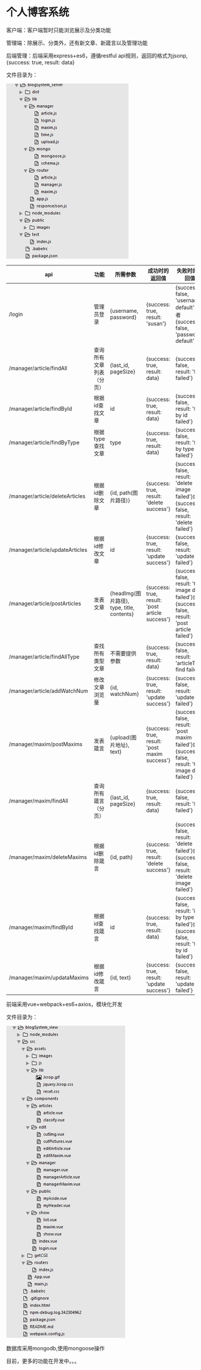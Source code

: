 # 个人博客系统

客户端：客户端暂时只能浏览展示及分类功能

管理端：除展示、分类外，还有新文章、新箴言以及管理功能

后端管理：后端采用express+es6，遵循restful api规则，返回的格式为jsonp, {success: true, result: data}

文件目录为：

![server端目录](https://github.com/susantong/blogSystem/raw/master/blogSystem_view/src/assets/images/server.png)

api|功能|所需参数|成功时的返回值|失败时的返回值
-|-|-|-|-
/login|管理员登录|\{username, password\}|\{success: true, result: 'susan'\}|\{success: false, 'username default'\}或者\{success: false, 'password default'\}
/manager/article/findAll|查询所有文章列表（分页）|\{last_id, pageSize\}|\{success: true, result: data\}|\{success: false, result: 'find failed'\}
/manager/article/findById|根据id查找文章|id|\{success: true, result: data\}|\{success: false, result: 'find by id failed'\}
/manager/article/findByType|根据type查找文章|type|\{success: true, result: data\}|\{success: false, result: 'find by type failed'\}
/manager/article/deleteArticles|根据id删除文章|\{id, path(图片路径)\}|\{success: true, result: 'delete success'\}|\{success: false, result: 'delete image failed'\}或者\{success: false, result: 'delete failed'\}
/manager/article/updateArticles|根据id修改文章|id|\{success: true, result: 'update success'\}|\{success: false, result: 'update failed'\}
/manager/article/postArticles|发表文章|\{headImg(图片路径), type, title, contents\}|\{success: true, result: 'post article success'\}|\{success: false, result: 'the image deal failed'\}或者\{success: false, result: 'post article failed'\}
/manager/article/findAllType|查找所有类型文章|不需要提供参数|\{success: true, result: data\}|\{success: false, result: 'articleType  find failed'\}
/manager/article/addWatchNum|修改文章浏览量|\{id, watchNum\}|\{success: true, result: 'update success'\}|\{success: false, result: 'update failed'\}
/manager/maxim/postMaxims|发表箴言|\{upload(图片地址), text\}|\{success: true, result: 'post maxim success'\}|\{success: false, result: 'post maxim failed'\}或者\{success: false, result: 'the image deal failed'\}
/manager/maxim/findAll|查询所有箴言（分页）|\{last_id, pageSize\}|\{success: true, result: data\}|\{success: false, result: 'find failed'\}
/manager/maxim/deleteMaxims|根据id删除箴言|\{id, path\}|\{success: true, result: 'delete success'\}|\{success: false, result: 'delete failed'\}或者\{success: false, result: 'delete image failed'\}
/manager/maxim/findById|根据id查找箴言|id|\{success: true, result: data\}|\{success: false, result: 'ind by type failed'\}或者\{success: false, result: 'find by id failed'\}
/manager/maxim/updataMaxims|根据id修改箴言|\{id, text\}|\{success: true, result: 'update success'\}|\{success: false, result: 'update failed'\}

前端采用vue+webpack+es6+axios，模块化开发

文件目录为：

![前端文件目录](https://github.com/susantong/blogSystem/raw/master/blogSystem_view/src/assets/images/front.png)

数据库采用mongodb,使用mongoose操作

目前，更多的功能在开发中。。。
